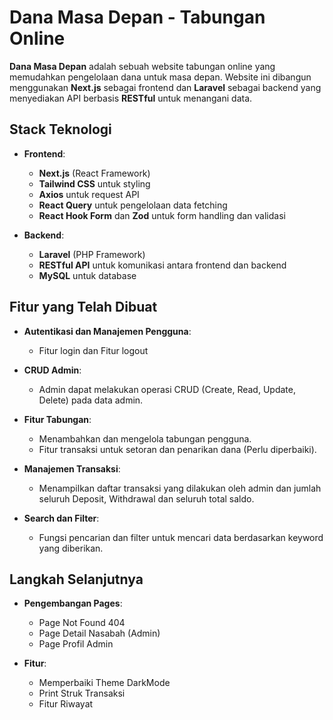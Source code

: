 # **Dana Masa Depan - Tabungan Online**

**Dana Masa Depan** adalah sebuah website tabungan online yang memudahkan pengelolaan dana untuk masa depan. Website ini dibangun menggunakan **Next.js** sebagai frontend dan **Laravel** sebagai backend yang menyediakan API berbasis **RESTful** untuk menangani data. 

## **Stack Teknologi**

- **Frontend**: 
  - **Next.js** (React Framework)
  - **Tailwind CSS** untuk styling
  - **Axios** untuk request API
  - **React Query** untuk pengelolaan data fetching
  - **React Hook Form** dan **Zod** untuk form handling dan validasi

- **Backend**: 
  - **Laravel** (PHP Framework)
  - **RESTful API** untuk komunikasi antara frontend dan backend
  - **MySQL** untuk database

## **Fitur yang Telah Dibuat**

- **Autentikasi dan Manajemen Pengguna**: 
  - Fitur login dan Fitur logout

- **CRUD Admin**: 
  - Admin dapat melakukan operasi CRUD (Create, Read, Update, Delete) pada data admin.

- **Fitur Tabungan**:
  - Menambahkan dan mengelola tabungan pengguna.
  - Fitur transaksi untuk setoran dan penarikan dana (Perlu diperbaiki).

- **Manajemen Transaksi**:
  - Menampilkan daftar transaksi yang dilakukan oleh admin dan jumlah seluruh Deposit, Withdrawal dan seluruh total saldo.

- **Search dan Filter**: 
  - Fungsi pencarian dan filter untuk mencari data berdasarkan keyword yang diberikan.

## **Langkah Selanjutnya**

- **Pengembangan Pages**: 
  - Page Not Found 404
  - Page Detail Nasabah (Admin)
  - Page Profil Admin
  
- **Fitur**:
  - Memperbaiki Theme DarkMode
  - Print Struk Transaksi
  - Fitur Riwayat 